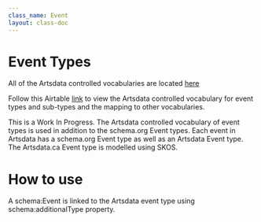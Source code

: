 ```yaml
---
class_name: Event
layout: class-doc
---
```


Event Types
==========
All of the Artsdata controlled vocabularies are located [here](https://github.com/culturecreates/artsdata-data-model/tree/master/ontology)

Follow this Airtable [link](https://airtable.com/shrtyQWqYTvWihO7Y) to view the Artsdata controlled vocabulary for event types and sub-types and the mapping to other vocabularies. 

This is a Work In Progress. The Artsdata controlled vocabulary of event types is used in addition to the schema.org Event types.  Each event in Artsdata has a schema.org Event type as well as an Artsdata Event type.  The Artsdata.ca Event type is modelled using SKOS.

# How to use

A schema:Event is linked to the Artsdata event type using schema:additionalType property.
